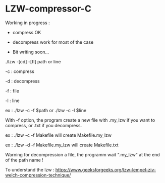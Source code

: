# LZW-compressor-C


Working in progress : 

- compress OK

- decompress work for most of the case

- Bit writing soon...

./lzw -[cd] -[fl] path or line 

-c : compress

-d : decompress

-f : file

-l : line

ex : ./lzw -c -f $path or ./lzw -c -l $line

With -f option, the program create a new file with .my_lzw if you want to compress, or .txt if you decompress.

ex : ./lzw -c -f Makefile will create Makefile.my_lzw

ex : ./lzw -d -f Makefile.my_lzw will create Makefile.txt


Warning for decompression a file, the programm wait ".my_lzw" at the end of the path name ! 


To understand the lzw : https://www.geeksforgeeks.org/lzw-lempel-ziv-welch-compression-technique/


